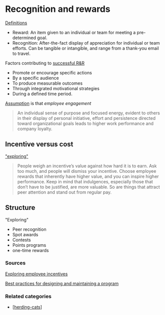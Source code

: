 # Recognition and rewards

[Definitions](https://www.bhengagement.com/employee-rewards-recognition/)

- Reward: An item given to an individual or team for meeting a pre-determined goal.
- Recognition: After-the-fact display of appreciation for individual or team efforts. Can be tangible or intangible, and range from a thank-you email to travel.

Factors contributing to [successful R&R](https://www.bhengagement.com/employee-rewards-recognition/)

- Promote or encourage specific actions
- By a specific audience
- To produce measurable outcomes
- Through integrated motivational strategies
- During a defined time period.

[Assumption](https://www.bhengagement.com/employee-rewards-recognition/) is that *employee engagement*
> An individual sense of purpose and focused energy, evident to others in their display of personal initiative, effort and persistence directed toward organizational goals
leads to higher work performance and company loyalty.

## Incentive versus cost

["exploring"](https://www.bhengagement.com/employee-rewards-recognition/)
> People weigh an incentive’s value against how hard it is to earn. Ask too much, and people will dismiss your incentive. Choose employee rewards that inherently have higher value, and you can inspire higher performance. Keep in mind that indulgences, especially those that don’t have to be justified, are more valuable. So are things that attract peer attention and stand out from regular pay.

## Structure

"Exploring"

- Peer recognition
- Spot awards
- Contests
- Points programs
- one-time rewards

### Sources

[Exploring employee incentives](https://www.bhengagement.com/employee-rewards-recognition/)

[Best practices for designing and maintaining a program](http://hrweb.mit.edu/rewards/best-practices/designing-and-maintaining-program)

### Related categories

- [[herding-cats]]

[//begin]: # "Autogenerated link references for markdown compatibility"
[herding-cats]: ../herding-cats "Herding Cats"
[//end]: # "Autogenerated link references"